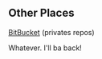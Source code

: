 

## Other Places
[BitBucket](https://bitbucket.org/Infinidad/) (privates repos)

Whatever. I'll ba back! 

